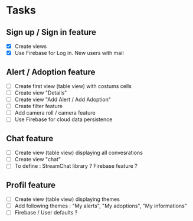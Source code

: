 # Tasks

## Sign up / Sign in feature
- [x] Create views
- [x] Use Firebase for Log in. New users with mail

## Alert / Adoption feature
- [ ] Create first view (table view) with costums cells
- [ ] Create view "Details" 
- [ ] Create view "Add Alert / Add Adoption"
- [ ] Create filter feature
- [ ] Add camera roll / camera feature
- [ ] Use Firebase for cloud data persistence

## Chat feature
- [ ] Create view (table view) displaying all convesrations
- [ ] Create view "chat"
- [ ] To define : StreamChat library ? Firebase feature ?

## Profil feature
- [ ] Create view (table view) displaying themes
- [ ] Add following themes : "My alerts", "My adoptions", "My informations"
- [ ] Firebase / User defaults ?
